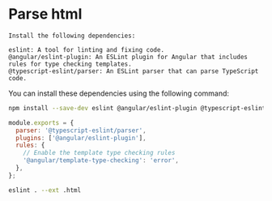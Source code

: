 # Parse html

    Install the following dependencies:

    eslint: A tool for linting and fixing code.
    @angular/eslint-plugin: An ESLint plugin for Angular that includes rules for type checking templates.
    @typescript-eslint/parser: An ESLint parser that can parse TypeScript code.

You can install these dependencies using the following command:

```bash
npm install --save-dev eslint @angular/eslint-plugin @typescript-eslint/parser
```

```js
module.exports = {
  parser: '@typescript-eslint/parser',
  plugins: ['@angular/eslint-plugin'],
  rules: {
    // Enable the template type checking rules
    '@angular/template-type-checking': 'error',
  },
};
```

```bash
eslint . --ext .html
```
